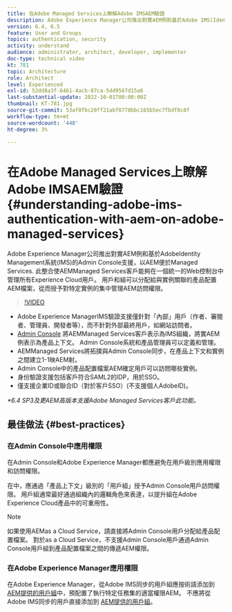 ```yaml
---
title: 在Adobe Managed Services上瞭解Adobe IMSAEM驗證
description: Adobe Experience Manager公司推出對實AEM例和基於Adobe IMS(Identity Management系統)的Admin Console支援，以用於AEMManaged Services.   此整合使AEMManaged Services客戶能夠在一個統一的Web控制台中管理所有Experience Cloud用戶。 用戶和組可以分配給與實例關聯的產品配置AEM檔案，從而授予對特定實例的集中管AEM理訪問權。
version: 6.4, 6.5
feature: User and Groups
topics: authentication, security
activity: understand
audience: administrator, architect, developer, implementer
doc-type: technical video
kt: 781
topic: Architecture
role: Architect
level: Experienced
exl-id: 52dd8a3f-6461-4acb-87ca-5dd9567d15a6
last-substantial-update: 2022-10-01T00:00:00Z
thumbnail: KT-781.jpg
source-git-commit: 53af8fbc20ff21abf8778bbc165b5ec7fbdf8c8f
workflow-type: tm+mt
source-wordcount: '448'
ht-degree: 3%

---
```


# 在Adobe Managed Services上瞭解Adobe IMSAEM驗證{#understanding-adobe-ims-authentication-with-aem-on-adobe-managed-services}

Adobe Experience Manager公司推出對實AEM例和基於AdobeIdentity Management系統(IMS)的Admin Console支援，以AEM便於Managed Services.   此整合使AEMManaged Services客戶能夠在一個統一的Web控制台中管理所有Experience Cloud用戶。 用戶和組可以分配給與實例關聯的產品配置AEM檔案，從而授予對特定實例的集中管理AEM訪問權限。

>[!VIDEO](https://video.tv.adobe.com/v/26170?quality=12&learn=on)

* Adobe Experience ManagerIMS驗證支援僅針對「內部」用戶（作者、審閱者、管理員、開發者等），而不針對外部最終用戶，如網站訪問者。
* [Admin Console](https://adminconsole.adobe.com/) 將AEMManaged Services客戶表示為IMS組織，將實AEM例表示為產品上下文。 Admin Console系統和產品管理員可以定義和管理。
* AEMManaged Services將拓撲與Admin Console同步，在產品上下文和實例之間建立1-1映AEM射。
* Admin Console中的產品配置檔案AEM確定用戶可以訪問哪些實例。
* 身份驗證支援包括客戶符合SAML2的IDP，用於SSO。
* 僅支援企業ID或聯合ID（對於客戶SSO）(不支援個人AdobeID)。

*&#42;6.4 SP3及更AEM高版本支援Adobe Managed Services客戶此功能。*

## 最佳做法 {#best-practices}

### 在Admin Console中應用權限

在Admin Console和Adobe Experience Manager都應避免在用戶級別應用權限和訪問權限。

在中，應通過「產品上下文」級別的「用戶組」授予Admin Console用戶訪問權限。 用戶組通常最好通過組織內的邏輯角色來表達，以提升組在Adobe Experience Cloud產品中的可重用性。

>[!NOTE]
>
> 如果使用AEMas a Cloud Service，請直接將Admin Console用戶分配給產品配置檔案。 對於as a Cloud Service，不支援Admin Console用戶通過Admin Console用戶組到產品配置檔案之間的傳遞AEM權限。

### 在Adobe Experience Manager應用權限

在Adobe Experience Manager，從Adobe IMS同步的用戶組應按術語添加到 [AEM提供的用戶組](https://experienceleague.adobe.com/docs/experience-manager-65/administering/security/security.html)中，預配置了執行特定任務集的適當權限AEM。 不應將從Adobe IMS同步的用戶直接添加到 [AEM提供的用戶組](https://experienceleague.adobe.com/docs/experience-manager-65/administering/security/security.html)。
